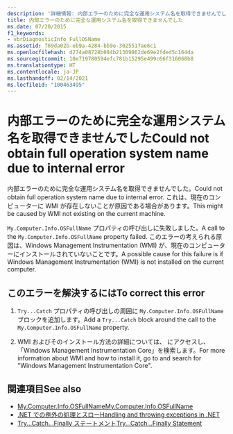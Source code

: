 ```yaml
---
description: '詳細情報: 内部エラーのために完全な運用システム名を取得できませんでした'
title: 内部エラーのために完全な運用システム名を取得できませんでした
ms.date: 07/20/2015
f1_keywords:
- vbrDiagnosticInfo_FullOSName
ms.assetid: f69da02b-eb9a-4284-bb9e-3025517ae6c1
ms.openlocfilehash: d274a08728b084b21309862de69e2fded5c164da
ms.sourcegitcommit: 10e719780594efc781b15295e499c66f316068b8
ms.translationtype: HT
ms.contentlocale: ja-JP
ms.lasthandoff: 02/14/2021
ms.locfileid: "100463495"
---
```

# <a name="could-not-obtain-full-operation-system-name-due-to-internal-error"></a><span data-ttu-id="0567f-103">内部エラーのために完全な運用システム名を取得できませんでした</span><span class="sxs-lookup"><span data-stu-id="0567f-103">Could not obtain full operation system name due to internal error</span></span>

<span data-ttu-id="0567f-104">内部エラーのために完全な運用システム名を取得できませんでした。</span><span class="sxs-lookup"><span data-stu-id="0567f-104">Could not obtain full operation system name due to internal error.</span></span> <span data-ttu-id="0567f-105">これは、現在のコンピューターに WMI が存在しないことが原因である場合があります。</span><span class="sxs-lookup"><span data-stu-id="0567f-105">This might be caused by WMI not existing on the current machine.</span></span>  
  
 <span data-ttu-id="0567f-106">`My.Computer.Info.OSFullName` プロパティの呼び出しに失敗しました。</span><span class="sxs-lookup"><span data-stu-id="0567f-106">A call to the `My.Computer.Info.OSFullName` property failed.</span></span> <span data-ttu-id="0567f-107">このエラーの考えられる原因は、Windows Management Instrumentation (WMI) が、現在のコンピューターにインストールされていないことです。</span><span class="sxs-lookup"><span data-stu-id="0567f-107">A possible cause for this failure is if Windows Management Instrumentation (WMI) is not installed on the current computer.</span></span>  
  
## <a name="to-correct-this-error"></a><span data-ttu-id="0567f-108">このエラーを解決するには</span><span class="sxs-lookup"><span data-stu-id="0567f-108">To correct this error</span></span>  
  
1. <span data-ttu-id="0567f-109">`Try...Catch` プロパティの呼び出しの周囲に `My.Computer.Info.OSFullName` ブロックを追加します。</span><span class="sxs-lookup"><span data-stu-id="0567f-109">Add a `Try...Catch` block around the call to the `My.Computer.Info.OSFullName` property.</span></span>  
  
2. <span data-ttu-id="0567f-110">WMI およびそのインストール方法の詳細については、 にアクセスし、「Windows Management Instrumentation Core」を検索します。</span><span class="sxs-lookup"><span data-stu-id="0567f-110">For more information about WMI and how to install it, go to  and search for "Windows Management Instrumentation Core".</span></span>  
  
## <a name="see-also"></a><span data-ttu-id="0567f-111">関連項目</span><span class="sxs-lookup"><span data-stu-id="0567f-111">See also</span></span>

- [<span data-ttu-id="0567f-112">My.Computer.Info.OSFullName</span><span class="sxs-lookup"><span data-stu-id="0567f-112">My.Computer.Info.OSFullName</span></span>](xref:Microsoft.VisualBasic.Devices.ComputerInfo.OSFullName)
- [<span data-ttu-id="0567f-113">.NET での例外の処理とスロー</span><span class="sxs-lookup"><span data-stu-id="0567f-113">Handling and throwing exceptions in .NET</span></span>](../../standard/exceptions/index.md)
- [<span data-ttu-id="0567f-114">Try...Catch...Finally ステートメント</span><span class="sxs-lookup"><span data-stu-id="0567f-114">Try...Catch...Finally Statement</span></span>](../language-reference/statements/try-catch-finally-statement.md)
